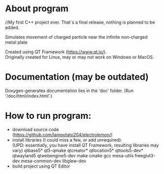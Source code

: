 # About program
//My first C++ project ever. That`s a final release, nothing is planned to be added.

Simulates movement of charged particle near the infinite non-charged metal plate

Created using QT Framework (https://www.qt.io/). <br>
Originally created for Linux, may or may not work on Windows or MacOS.

# Documentation (may be outdated)
Doxygen-generates documentation lies in the 'doc' folder. (Run '/doc/html/index.html'.)

# How to run program:
- download source code (https://github.com/Iampotato204/electrolemon/)
- install libraries (I could miss a few, or add unrequired): <br>
(UPD: essentially, you have install QT Framework, resulting libraries may vary)
qtbase5* qt5-qmake qtcreator* qtlocation5* qttools5-dev* qtwayland5 qtwebengine5-dev make cmake gcc mesa-utils freeglut3-dev mesa-common-dev libglew-dev
- build project using QT Editor
